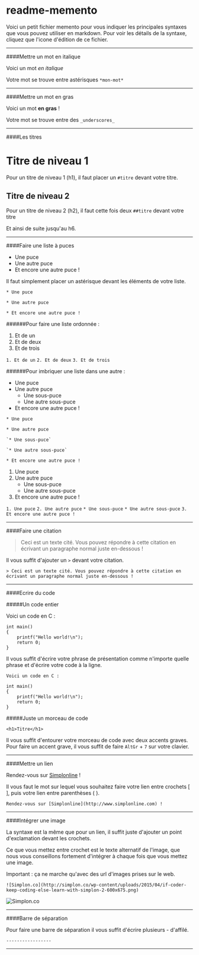 # readme-memento
Voici un petit fichier memento pour vous indiquer les principales syntaxes que vous pouvez utiliser en markdown.
Pour voir les détails de la syntaxe, cliquez que l'icone d'édition de ce fichier.

-----------------

####Mettre un mot en italique

Voici un mot *en italique* 

Votre mot se trouve entre astérisques `*mon-mot*`

-----------------

####Mettre un mot en gras

Voici un mot __en gras__ ! 

Votre mot se trouve entre des `_underscores_` 

-----------------

####Les titres

# Titre de niveau 1 
Pour un titre de niveau 1 (h1), il faut placer un `#titre` devant votre titre.

## Titre de niveau 2
Pour un titre de niveau 2 (h2), il faut cette fois deux `##titre` devant votre titre

Et ainsi de suite jusqu'au h6.

-----------------

####Faire une liste à puces

* Une puce
* Une autre puce
* Et encore une autre puce !

Il faut simplement placer un astérisque devant les éléments de votre liste.

`* Une puce`

`* Une autre puce`

`* Et encore une autre puce !`

######Pour faire une liste ordonnée : 

1. Et de un
2. Et de deux
3. Et de trois

`1. Et de un`
`2. Et de deux`
`3. Et de trois`

######Pour imbriquer une liste dans une autre :

* Une puce
* Une autre puce
    * Une sous-puce
    * Une autre sous-puce
* Et encore une autre puce !

`* Une puce`

`* Une autre puce`

    `* Une sous-puce`
    
    `* Une autre sous-puce`
    
`* Et encore une autre puce !`

1. Une puce
2. Une autre puce
    * Une sous-puce
    * Une autre sous-puce
3. Et encore une autre puce !

`1. Une puce`
`2. Une autre puce`
    `* Une sous-puce`
    `* Une autre sous-puce`
`3. Et encore une autre puce !`

-----------------

####Faire une citation

> Ceci est un texte cité. Vous pouvez répondre
> à cette citation en écrivant un paragraphe
> normal juste en-dessous !

Il vous suffit d'ajouter un `>` devant votre citation.

`> Ceci est un texte cité. Vous pouvez répondre à cette citation en écrivant un paragraphe normal juste en-dessous !`

-----------------

####Ecrire du code

#####Un code entier

Voici un code en C :

    int main()
    {
        printf("Hello world!\n");
        return 0;
    }
    
Il vous suffit d'écrire votre phrase de présentation comme n'importe quelle phrase et d'écrire votre code à la ligne.
    
`Voici un code en C :`

    int main()
    {
        printf("Hello world!\n");
        return 0;
    }

#####Juste un morceau de code

`<h1>Titre</h1>`

Il vous suffit d'entourer votre morceau de code avec deux accents graves.
Pour faire un accent grave, il vous suffit de faire `AltGr` + `7` sur votre clavier.

-----------------

####Mettre un lien

Rendez-vous sur [Simplonline](http://www.simplonline.com) !

Il vous faut le mot sur lequel vous souhaitez faire votre lien entre crochets [ ], puis votre lien entre parenthèses ( ).

`Rendez-vous sur [Simplonline](http://www.simplonline.com) !`

-----------------

####Intégrer une image

La syntaxe est la même que pour un lien, il suffit juste d'ajouter un point d'exclamation devant les crochets. 

Ce que vous mettez entre crochet est le texte alternatif de l'image, que nous vous conseillons fortement d'intégrer à chaque fois que vous mettez une image.

Important : ça ne marche qu'avec des url d'images prises sur le web.

`![Simplon.co](http://simplon.co/wp-content/uploads/2015/04/if-coder-keep-coding-else-learn-with-simplon-2-600x675.png)`

![Simplon.co](http://simplon.co/wp-content/uploads/2015/04/if-coder-keep-coding-else-learn-with-simplon-2-600x675.png)

-----------------

####Barre de séparation

Pour faire une barre de séparation il vous suffit d'écrire plusieurs - d'affilé.

`-----------------`

----

